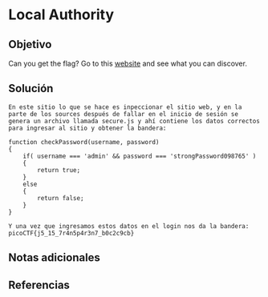 # Local Authority
## Objetivo
Can you get the flag? Go to this [website](http://saturn.picoctf.net:49386/) and see what you can discover.
## Solución
```
En este sitio lo que se hace es inpeccionar el sitio web, y en la parte de los sources después de fallar en el inicio de sesión se genera un archivo llamada secure.js y ahí contiene los datos correctos para ingresar al sitio y obtener la bandera:

function checkPassword(username, password)
{
	if( username === 'admin' && password === 'strongPassword098765' )
	{
		return true;
	}
	else
	{
		return false;
	}
}

Y una vez que ingresamos estos datos en el login nos da la bandera:
picoCTF{j5_15_7r4n5p4r3n7_b0c2c9cb}
```
## Notas adicionales
## Referencias